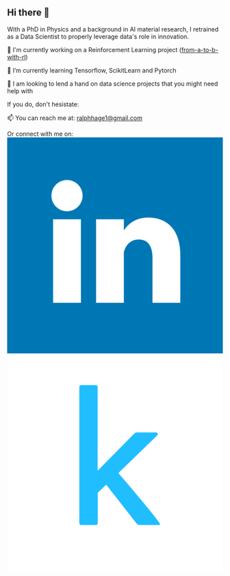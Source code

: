 ## Hi there 👋


With a PhD in Physics and a background in AI material research, I retrained as a Data Scientist to properly leverage data's role in innovation.

🔭 I'm currently working on a Reinforcement Learning project ([from-a-to-b-with-rl](https://github.com/rhage183/from-a-to-b-with-rl))

🌱 I’m currently learning Tensorflow, ScikitLearn and Pytorch

👯 I am looking to lend a hand on data science projects that you might need help with

If you do, don't hesistate:

📫 You can reach me at: ralphhage1@gmail.com

Or connect with me on: [![LinkedIn](https://raw.githubusercontent.com/edent/SuperTinyIcons/master/images/svg/linkedin.svg)](https://www.linkedin.com/in/ralph-el-hage-bb0301121/) [![Kaggle](https://raw.githubusercontent.com/edent/SuperTinyIcons/master/images/svg/kaggle.svg)]([https://www.kaggle.com/ralph-el-hage](https://www.kaggle.com/ralphhage))

<!--
**rhage183/rhage183** is a ✨ _special_ ✨ repository because its `README.md` (this file) appears on your GitHub profile.

Here are some ideas to get you started:

- 🔭 I’m currently working on ...
- 🌱 I’m currently learning ...
- 👯 I’m looking to collaborate on ...
- 🤔 I’m looking for help with ...
- 💬 Ask me about ...
- 📫 How to reach me: ...
- 😄 Pronouns: ...
- ⚡ Fun fact: ...
-->
